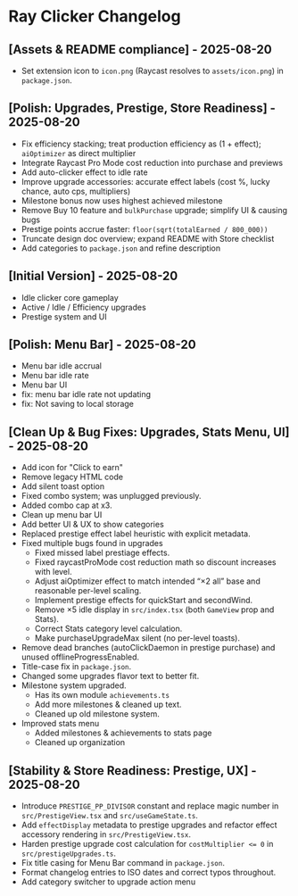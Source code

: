 # Ray Clicker Changelog

## [Assets & README compliance] - 2025-08-20

- Set extension icon to `icon.png` (Raycast resolves to `assets/icon.png`) in `package.json`.

## [Polish: Upgrades, Prestige, Store Readiness] - 2025-08-20

- Fix efficiency stacking; treat production efficiency as (1 + effect); `aiOptimizer` as direct multiplier
- Integrate Raycast Pro Mode cost reduction into purchase and previews
- Add auto-clicker effect to idle rate
- Improve upgrade accessories: accurate effect labels (cost %, lucky chance, auto cps, multipliers)
- Milestone bonus now uses highest achieved milestone
- Remove Buy 10 feature and `bulkPurchase` upgrade; simplify UI & causing bugs
- Prestige points accrue faster: `floor(sqrt(totalEarned / 800_000))`
- Truncate design doc overview; expand README with Store checklist
- Add categories to `package.json` and refine description

## [Initial Version] - 2025-08-20

- Idle clicker core gameplay
- Active / Idle / Efficiency upgrades
- Prestige system and UI

## [Polish: Menu Bar] - 2025-08-20

- Menu bar idle accrual
- Menu bar idle rate
- Menu bar UI
- fix: menu bar idle rate not updating
- fix: Not saving to local storage

## [Clean Up & Bug Fixes: Upgrades, Stats Menu, UI] - 2025-08-20

- Add icon for "Click to earn"
- Remove legacy HTML code
- Add silent toast option
- Fixed combo system; was unplugged previously.
- Added combo cap at x3.
- Clean up menu bar UI
- Add better UI & UX to show categories
- Replaced prestige effect label heuristic with explicit metadata.
- Fixed multiple bugs found in upgrades
    - Fixed missed label prestiage effects.
    - Fixed raycastProMode cost reduction math so discount increases with level.
    - Adjust aiOptimizer effect to match intended “×2 all” base and reasonable per-level scaling.
    - Implement prestige effects for quickStart and secondWind.
    - Remove ×5 idle display in `src/index.tsx` (both `GameView` prop and Stats).
    - Correct Stats category level calculation.
    - Make purchaseUpgradeMax silent (no per-level toasts).
- Remove dead branches (autoClickDaemon in prestige purchase) and unused offlineProgressEnabled.
- Title-case fix in `package.json`.
- Changed some upgrades flavor text to better fit.
- Milestone system upgraded.
    - Has its own module `achievements.ts`
    - Add more milestones & cleaned up text.
    - Cleaned up old milestone system.
- Improved stats menu
    - Added milestones & achievements to stats page
    - Cleaned up organization

## [Stability & Store Readiness: Prestige, UX] - 2025-08-20

- Introduce `PRESTIGE_PP_DIVISOR` constant and replace magic number in `src/PrestigeView.tsx` and `src/useGameState.ts`.
- Add `effectDisplay` metadata to prestige upgrades and refactor effect accessory rendering in `src/PrestigeView.tsx`.
- Harden prestige upgrade cost calculation for `costMultiplier <= 0` in `src/prestigeUpgrades.ts`.
- Fix title casing for Menu Bar command in `package.json`.
- Format changelog entries to ISO dates and correct typos throughout.
- Add category switcher to upgrade action menu